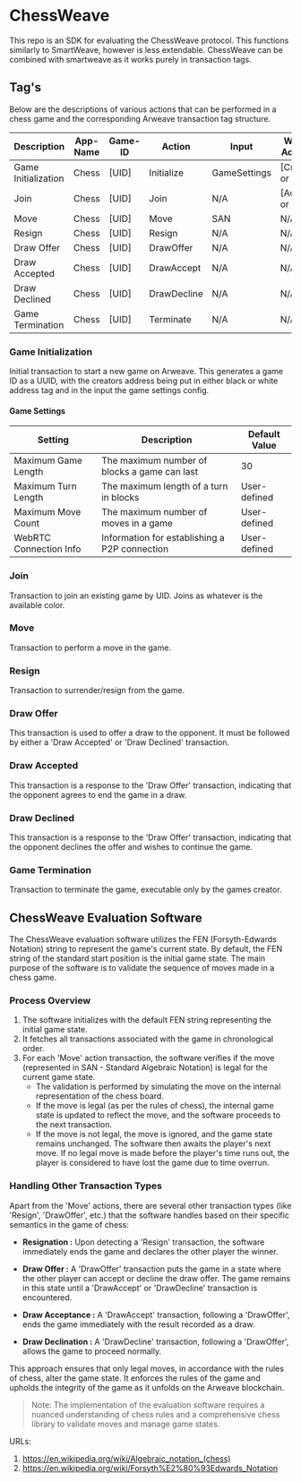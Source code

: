 # ChessWeave
This repo is an SDK for evaluating the ChessWeave protocol. This functions similarly to SmartWeave, however is less extendable. ChessWeave can be combined with smartweave as it works purely in transaction tags.

## Tag's

Below are the descriptions of various actions that can be performed in a chess game and the corresponding Arweave transaction tag structure.

| Description         | App-Name | Game-ID |    Action   |  Input         |  White-Address       |  Black-Address       |
|---------------------|----------|---------|-------------|----------------|----------------------|----------------------|
| Game Initialization | Chess    | [UID]   | Initialize  |  GameSettings  | [Creator or blank]   | [Creator or blank]   | 
| Join                | Chess    | [UID]   |    Join     |  N/A           | [Address or blank]   | [Address or blank]   |
| Move                | Chess    | [UID]   |    Move     |  SAN           |         N/A          |          N/A         |
| Resign              | Chess    | [UID]   |   Resign    |  N/A           |         N/A          |          N/A         |
| Draw Offer          | Chess    | [UID]   |  DrawOffer  |  N/A           |         N/A          |          N/A         |
| Draw Accepted       | Chess    | [UID]   |  DrawAccept |  N/A           |         N/A          |          N/A         |
| Draw Declined       | Chess    | [UID]   | DrawDecline |  N/A           |         N/A          |          N/A         |
| Game Termination    | Chess    | [UID]   |  Terminate  |  N/A           |         N/A          |          N/A         |

### Game Initialization

Initial transaction to start a new game on Arweave. This generates a game ID as a UUID, with the creators address being put in either black or white address tag and in the input the game settings config.

#### Game Settings

| Setting                     | Description                                        | Default Value |
|-----------------------------|----------------------------------------------------|---------------|
| Maximum Game Length         | The maximum number of blocks a game can last       | 30            |
| Maximum Turn Length         | The maximum length of a turn in blocks             | User-defined  |
| Maximum Move Count          | The maximum number of moves in a game              | User-defined  |
| WebRTC Connection Info      | Information for establishing a P2P connection      | User-defined  |



### Join

Transaction to join an existing game by UID. Joins as whatever is the available color.

### Move

Transaction to perform a move in the game.

### Resign

Transaction to surrender/resign from the game.

### Draw Offer

This transaction is used to offer a draw to the opponent. It must be followed by either a 'Draw Accepted' or 'Draw Declined' transaction.

### Draw Accepted

This transaction is a response to the 'Draw Offer' transaction, indicating that the opponent agrees to end the game in a draw.

### Draw Declined

This transaction is a response to the 'Draw Offer' transaction, indicating that the opponent declines the offer and wishes to continue the game.

### Game Termination

Transaction to terminate the game, executable only by the games creator.

## ChessWeave Evaluation Software

The ChessWeave evaluation software utilizes the FEN (Forsyth-Edwards Notation) string to represent the game's current state. By default, the FEN string of the standard start position is the initial game state. The main purpose of the software is to validate the sequence of moves made in a chess game.

### Process Overview

1. The software initializes with the default FEN string representing the initial game state.
2. It fetches all transactions associated with the game in chronological order.
3. For each 'Move' action transaction, the software verifies if the move (represented in SAN - Standard Algebraic Notation) is legal for the current game state.
   - The validation is performed by simulating the move on the internal representation of the chess board.
   - If the move is legal (as per the rules of chess), the internal game state is updated to reflect the move, and the software proceeds to the next transaction.
   - If the move is not legal, the move is ignored, and the game state remains unchanged. The software then awaits the player's next move. If no legal move is made before the player's time runs out, the player is considered to have lost the game due to time overrun.

### Handling Other Transaction Types

Apart from the 'Move' actions, there are several other transaction types (like 'Resign', 'DrawOffer', etc.) that the software handles based on their specific semantics in the game of chess:

- **Resignation :** Upon detecting a 'Resign' transaction, the software immediately ends the game and declares the other player the winner.

- **Draw Offer :** A 'DrawOffer' transaction puts the game in a state where the other player can accept or decline the draw offer. The game remains in this state until a 'DrawAccept' or 'DrawDecline' transaction is encountered.

- **Draw Acceptance :** A 'DrawAccept' transaction, following a 'DrawOffer', ends the game immediately with the result recorded as a draw.

- **Draw Declination :** A 'DrawDecline' transaction, following a 'DrawOffer', allows the game to proceed normally.

This approach ensures that only legal moves, in accordance with the rules of chess, alter the game state. It enforces the rules of the game and upholds the integrity of the game as it unfolds on the Arweave blockchain.

> Note: The implementation of the evaluation software requires a nuanced understanding of chess rules and a comprehensive chess library to validate moves and manage game states.




URLs:
1. https://en.wikipedia.org/wiki/Algebraic_notation_(chess)
2. https://en.wikipedia.org/wiki/Forsyth%E2%80%93Edwards_Notation


